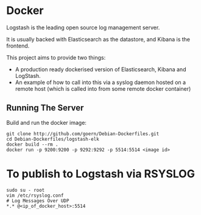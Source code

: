 # Docker 

Logstash is the leading open source log management server.

It is usually backed with Elasticsearch as the datastore, and Kibana is the frontend.

This project aims to provide two things:

- A production ready dockerised version of Elasticsearch, Kibana and LogStash.
- An example of how to call into this via a syslog daemon hosted on a remote host (which is called into from some remote docker container)

## Running The Server 

Build and run the docker image:
   
    git clone http://github.com/goern/Debian-Dockerfiles.git
    cd Debian-Dockerfiles/logstash-elk
    docker build --rm .
    docker run -p 9200:9200 -p 9292:9292 -p 5514:5514 <image id>


# To publish to Logstash via RSYSLOG

    sudo su - root
    vim /etc/rsyslog.conf 
    # Log Messages Over UDP                          
    *.* @<ip_of_docker_host>:5514                            
                           
